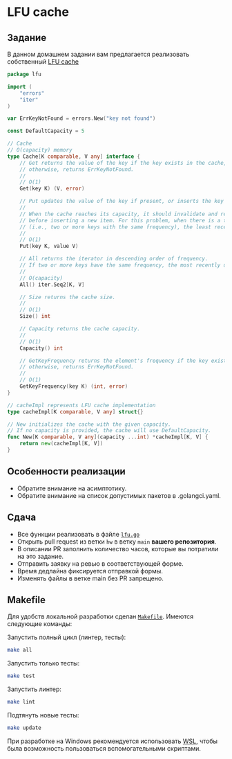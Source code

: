 # LFU cache

## Задание

В данном домашнем задании вам предлагается реализовать
собственный [LFU cache](https://en.wikipedia.org/wiki/Least_frequently_used)

```go
package lfu

import (
	"errors"
	"iter"
)

var ErrKeyNotFound = errors.New("key not found")

const DefaultCapacity = 5

// Cache
// O(capacity) memory
type Cache[K comparable, V any] interface {
	// Get returns the value of the key if the key exists in the cache,
	// otherwise, returns ErrKeyNotFound.
	//
	// O(1)
	Get(key K) (V, error)

	// Put updates the value of the key if present, or inserts the key if not already present.
	//
	// When the cache reaches its capacity, it should invalidate and remove the least frequently used key
	// before inserting a new item. For this problem, when there is a tie
	// (i.e., two or more keys with the same frequency), the least recently used key would be invalidated.
	//
	// O(1)
	Put(key K, value V)

	// All returns the iterator in descending order of frequency.
	// If two or more keys have the same frequency, the most recently used key will be listed first.
	//
	// O(capacity)
	All() iter.Seq2[K, V]

	// Size returns the cache size.
	//
	// O(1)
	Size() int

	// Capacity returns the cache capacity.
	//
	// O(1)
	Capacity() int

	// GetKeyFrequency returns the element's frequency if the key exists in the cache,
	// otherwise, returns ErrKeyNotFound.
	//
	// O(1)
	GetKeyFrequency(key K) (int, error)
}

// cacheImpl represents LFU cache implementation
type cacheImpl[K comparable, V any] struct{}

// New initializes the cache with the given capacity.
// If no capacity is provided, the cache will use DefaultCapacity.
func New[K comparable, V any](capacity ...int) *cacheImpl[K, V] {
	return new(cacheImpl[K, V])
}
```

## Особенности реализации

- Обратите внимание на асимптотику.
- Обратите внимание на список допустимых пакетов в .golangci.yaml.

## Сдача

* Все функции реализовать в файле [`lfu.go`](/internal/lfu/lfu.go)
* Открыть pull request из ветки `hw` в ветку `main` **вашего репозитория**.
* В описании PR заполнить количество часов, которые вы потратили на это задание.
* Отправить заявку на ревью в соответствующей форме.
* Время дедлайна фиксируется отправкой формы.
* Изменять файлы в ветке main без PR запрещено.

## Makefile

Для удобств локальной разработки сделан [`Makefile`](Makefile). Имеются следующие команды:

Запустить полный цикл (линтер, тесты):

```bash 
make all
```

Запустить только тесты:

```bash
make test
``` 

Запустить линтер:

```bash
make lint
```

Подтянуть новые тесты:

```bash
make update
```

При разработке на Windows рекомендуется использовать [WSL](https://learn.microsoft.com/en-us/windows/wsl/install), чтобы
была возможность пользоваться вспомогательными скриптами.

